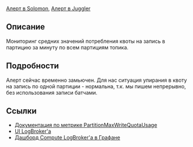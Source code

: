[Алерт в Solomon](https://solomon.yandex-team.ru/admin/projects/yandexcloud/alerts?text=compute+logbroker+partitionmax), [Алерт в Juggler](https://juggler.yandex-team.ru/check_details/?host=yc_compute_logbroker_prod&service=topic-compute-journald)

## Описание
Мониторинг средних значений потребления квоты на запись в партицию за минуту по всем партициям топика.

## Подробности
Алерт сейчас временно замьючен. Для нас ситуация упирания в квоту на запись по одной партиции - нормальна, т.к. мы пишем непрерывно, без использования записи батчами. 

## Ссылки
- [Документация по метрике PartitionMaxWriteQuotaUsage](https://logbroker.yandex-team.ru/docs/reference/metrics#PartitionMaxWriteQuotaUsage)
- [UI LogBroker'a](https://logbroker.cloud.yandex.ru/yc-logbroker/accounts/yc.compute.cloud/logs?page=browser&type=directory)
- [Дашборд Compute LogBroker'a в Графане](https://grafana.yandex-team.ru/d/LFsrF59Mk/logbroker?orgId=1&refresh=5s&from=now-3h&to=now&var-cluster=preprod&var-topic=logs%2Fjournald%2Ftopic&var-account=yc.compute.cloud)
